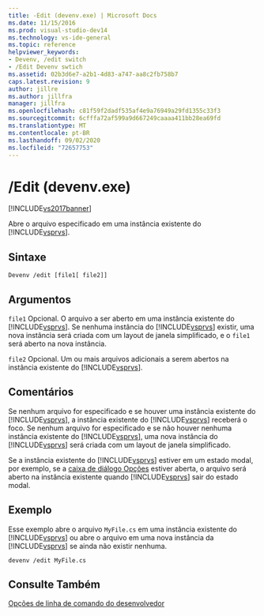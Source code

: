```yaml
---
title: -Edit (devenv.exe) | Microsoft Docs
ms.date: 11/15/2016
ms.prod: visual-studio-dev14
ms.technology: vs-ide-general
ms.topic: reference
helpviewer_keywords:
- Devenv, /edit switch
- /Edit Devenv swtich
ms.assetid: 02b3d6e7-a2b1-4d83-a747-aa8c2fb758b7
caps.latest.revision: 9
author: jillre
ms.author: jillfra
manager: jillfra
ms.openlocfilehash: c81f59f2dadf535af4e9a76949a29fd1355c33f3
ms.sourcegitcommit: 6cfffa72af599a9d667249caaaa411bb28ea69fd
ms.translationtype: MT
ms.contentlocale: pt-BR
ms.lasthandoff: 09/02/2020
ms.locfileid: "72657753"
---
```

# <a name="edit-devenvexe"></a>/Edit (devenv.exe)
[!INCLUDE[vs2017banner](../../includes/vs2017banner.md)]

Abre o arquivo especificado em uma instância existente do [!INCLUDE[vsprvs](../../includes/vsprvs-md.md)].

## <a name="syntax"></a>Sintaxe

```
Devenv /edit [file1[ file2]]
```

## <a name="arguments"></a>Argumentos
 `file1` Opcional. O arquivo a ser aberto em uma instância existente do [!INCLUDE[vsprvs](../../includes/vsprvs-md.md)]. Se nenhuma instância do [!INCLUDE[vsprvs](../../includes/vsprvs-md.md)] existir, uma nova instância será criada com um layout de janela simplificado, e o `file1` será aberto na nova instância.

 `file2` Opcional. Um ou mais arquivos adicionais a serem abertos na instância existente do [!INCLUDE[vsprvs](../../includes/vsprvs-md.md)].

## <a name="remarks"></a>Comentários
 Se nenhum arquivo for especificado e se houver uma instância existente do [!INCLUDE[vsprvs](../../includes/vsprvs-md.md)], a instância existente do [!INCLUDE[vsprvs](../../includes/vsprvs-md.md)] receberá o foco. Se nenhum arquivo for especificado e se não houver nenhuma instância existente do [!INCLUDE[vsprvs](../../includes/vsprvs-md.md)], uma nova instância do [!INCLUDE[vsprvs](../../includes/vsprvs-md.md)] será criada com um layout de janela simplificado.

 Se a instância existente do [!INCLUDE[vsprvs](../../includes/vsprvs-md.md)] estiver em um estado modal, por exemplo, se a [caixa de diálogo Opções](../../ide/reference/options-dialog-box-visual-studio.md) estiver aberta, o arquivo será aberto na instância existente quando [!INCLUDE[vsprvs](../../includes/vsprvs-md.md)] sair do estado modal.

## <a name="example"></a>Exemplo
 Esse exemplo abre o arquivo `MyFile.cs` em uma instância existente do [!INCLUDE[vsprvs](../../includes/vsprvs-md.md)] ou abre o arquivo em uma nova instância da [!INCLUDE[vsprvs](../../includes/vsprvs-md.md)] se ainda não existir nenhuma.

```
devenv /edit MyFile.cs
```

## <a name="see-also"></a>Consulte Também
 [Opções de linha de comando do desenvolvedor](../../ide/reference/devenv-command-line-switches.md)
